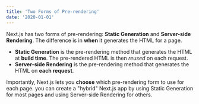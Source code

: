 ```yaml
---
title: 'Two Forms of Pre-rendering'
date: '2020-01-01'
---
```


Next.js has two forms of pre-rendering: **Static Generation** and **Server-side Rendering**.  The difference is in **when** it generates the HTML for a page.

- **Static Generation** is the pre-rendering method that generates the HTML at **build time**. The pre-rendered HTML is then _reused_ on each request.
- **Server-side Rendering** is the pre-rendering method that generates the HTML on **each request**.

Importantly, Next.js lets you **choose** which pre-rendering form to use for each page. you can create a "hybrid" Next.js app by using Static Generation for most pages and using Server-side Rendering for others.